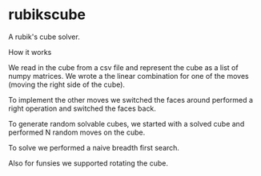 rubikscube
==========

A rubik's cube solver.

How it works

We read in the cube from a csv file and represent the cube as a list of numpy matrices. We wrote a the linear combination for one of the moves (moving the right side of the cube).

To implement the other moves we switched the faces around performed a right operation and switched the faces back. 

To generate random solvable cubes, we started with a solved cube and performed N random moves on the cube.

To solve we performed a naive breadth first search.

Also for funsies we supported rotating the cube.
